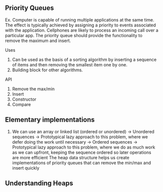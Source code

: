## Priority Queues
Ex. Computer is capable of running multiple applications at the same time.  The effect is typically achieved by assigning a priority to events associated with the application.  Cellphones are likely to process an incoming call over a particular app.  The priority queue should provide the functionality to remove the maximum and insert.

Uses
1. Can be used as the basis of a sorting algorithm by inserting a sequence of items and then removing the smallest item one by one.
2. Building block for other algorithms.

API
1. Remove the max/min
2. Insert
3. Constructor
4. Compare

## Elementary implementations
1. We can use an array or linked list (ordered or unordered)
-> Unordered sequences -> Prototypical lazy approach to this problem, where we defer doing the work until necessary
-> Ordered sequences -> Prototypical lazy approach to this problem, where we do as much work as we can upfront, keeping the sequence ordered so later operations are more efficient
The heap data structure helps us create implementations of priority queues that can remove the min/max and insert quickly


## Understanding Heaps
